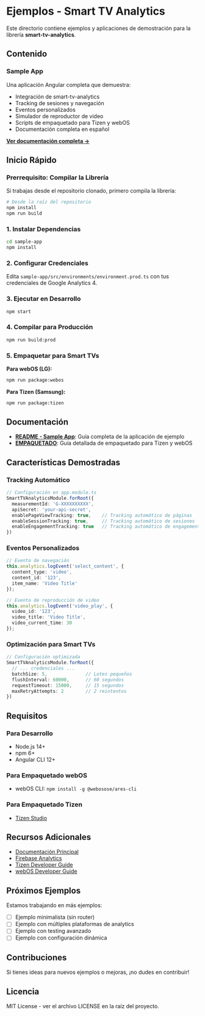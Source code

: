 # Ejemplos - Smart TV Analytics

Este directorio contiene ejemplos y aplicaciones de demostración para la librería **smart-tv-analytics**.

## Contenido

### Sample App

Una aplicación Angular completa que demuestra:

- Integración de smart-tv-analytics
- Tracking de sesiones y navegación
- Eventos personalizados
- Simulador de reproductor de video
- Scripts de empaquetado para Tizen y webOS
- Documentación completa en español

**[Ver documentación completa →](./sample-app/README.md)**

## Inicio Rápido

### Prerrequisito: Compilar la Librería

Si trabajas desde el repositorio clonado, primero compila la librería:

```bash
# Desde la raíz del repositorio
npm install
npm run build
```

### 1. Instalar Dependencias

```bash
cd sample-app
npm install
```

### 2. Configurar Credenciales

Edita `sample-app/src/environments/environment.prod.ts` con tus credenciales de Google Analytics 4.

### 3. Ejecutar en Desarrollo

```bash
npm start
```

### 4. Compilar para Producción

```bash
npm run build:prod
```

### 5. Empaquetar para Smart TVs

**Para webOS (LG):**
```bash
npm run package:webos
```

**Para Tizen (Samsung):**
```bash
npm run package:tizen
```

## Documentación

- **[README - Sample App](./sample-app/README.md)**: Guía completa de la aplicación de ejemplo
- **[EMPAQUETADO](./sample-app/EMPAQUETADO.md)**: Guía detallada de empaquetado para Tizen y webOS

## Características Demostradas

### Tracking Automático

```typescript
// Configuración en app.module.ts
SmartTVAnalyticsModule.forRoot({
  measurementId: 'G-XXXXXXXXXX',
  apiSecret: 'your-api-secret',
  enablePageViewTracking: true,    // Tracking automático de páginas
  enableSessionTracking: true,     // Tracking automático de sesiones
  enableEngagementTracking: true   // Tracking automático de engagement
})
```

### Eventos Personalizados

```typescript
// Evento de navegación
this.analytics.logEvent('select_content', {
  content_type: 'video',
  content_id: '123',
  item_name: 'Video Title'
});

// Evento de reproducción de video
this.analytics.logEvent('video_play', {
  video_id: '123',
  video_title: 'Video Title',
  video_current_time: 30
});
```

### Optimización para Smart TVs

```typescript
// Configuración optimizada
SmartTVAnalyticsModule.forRoot({
  // ... credenciales ...
  batchSize: 5,              // Lotes pequeños
  flushInterval: 60000,      // 60 segundos
  requestTimeout: 15000,     // 15 segundos
  maxRetryAttempts: 2        // 2 reintentos
})
```

## Requisitos

### Para Desarrollo
- Node.js 14+
- npm 6+
- Angular CLI 12+

### Para Empaquetado webOS
- webOS CLI: `npm install -g @webosose/ares-cli`

### Para Empaquetado Tizen
- [Tizen Studio](https://developer.samsung.com/smarttv/develop/getting-started/setting-up-sdk/installing-tv-sdk.html)

## Recursos Adicionales

- [Documentación Principal](../README.md)
- [Firebase Analytics](https://firebase.google.com/docs/analytics)
- [Tizen Developer Guide](https://developer.samsung.com/smarttv/develop/guides/fundamentals.html)
- [webOS Developer Guide](https://webostv.developer.lge.com/develop/guides)

## Próximos Ejemplos

Estamos trabajando en más ejemplos:

- [ ] Ejemplo minimalista (sin router)
- [ ] Ejemplo con múltiples plataformas de analytics
- [ ] Ejemplo con testing avanzado
- [ ] Ejemplo con configuración dinámica

## Contribuciones

Si tienes ideas para nuevos ejemplos o mejoras, ¡no dudes en contribuir!

## Licencia

MIT License - ver el archivo LICENSE en la raíz del proyecto.
